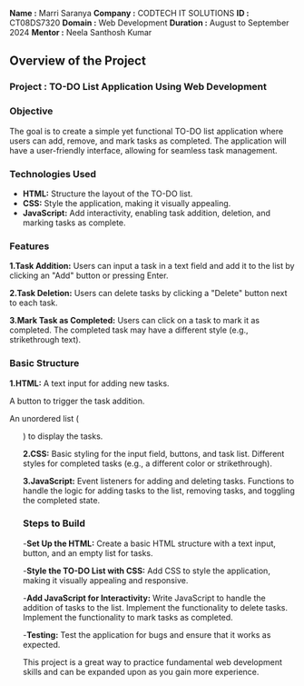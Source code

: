 **Name :** Marri Saranya 
**Company :** CODTECH IT SOLUTIONS
**ID :** CT08DS7320
**Domain :** Web Development
**Duration :** August to September 2024
**Mentor :** Neela Santhosh Kumar

## Overview of the Project

### Project : TO-DO List Application Using Web Development

### Objective

The goal is to create a simple yet functional TO-DO list application where users can add, remove, and mark tasks as completed. The application will have a user-friendly interface, allowing for seamless task management.

### Technologies Used

- **HTML:** Structure the layout of the TO-DO list.
- **CSS:** Style the application, making it visually appealing.
- **JavaScript:** Add interactivity, enabling task addition, deletion, and marking tasks as complete.

### Features
**1.Task Addition:**
Users can input a task in a text field and add it to the list by clicking an "Add" button or pressing Enter.

**2.Task Deletion:**
Users can delete tasks by clicking a "Delete" button next to each task.

**3.Mark Task as Completed:**
Users can click on a task to mark it as completed. The completed task may have a different style (e.g., strikethrough text).

### Basic Structure
**1.HTML:**
A text input for adding new tasks.

A button to trigger the task addition.

An unordered list (<ul>) to display the tasks.

**2.CSS:**
Basic styling for the input field, buttons, and task list.
Different styles for completed tasks (e.g., a different color or strikethrough).

**3.JavaScript:**
Event listeners for adding and deleting tasks.
Functions to handle the logic for adding tasks to the list, removing tasks, and toggling the completed state.

### Steps to Build

-**Set Up the HTML:**
Create a basic HTML structure with a text input, button, and an empty list for tasks.

-**Style the TO-DO List with CSS:**
Add CSS to style the application, making it visually appealing and responsive.

-**Add JavaScript for Interactivity:**
Write JavaScript to handle the addition of tasks to the list.
Implement the functionality to delete tasks.
Implement the functionality to mark tasks as completed.

-**Testing:**
Test the application for bugs and ensure that it works as expected.

This project is a great way to practice fundamental web development skills and can be expanded upon as you gain more experience.

